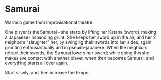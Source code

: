 # Samurai

Warmup game from Improvisational theatre.

One player is the Samurai - she starts by lifting her Katana (sword), making a Japanese- nsounding grunt. She keeps her sword up in the air, and her 2 neighbors "slaughter" her, by swinging their swords into her sides, again grunting enthusiastically and in pseudo-japanese. When the neighbors retract their swords, the Samurai lowers her sword; while doing this she makes eye contact with another player, when then becomes Samurai, and everything starts all over again.

Start slowly, and then increase the tempo.